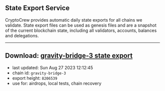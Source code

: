 ## State Export Service
CryptoCrew provides automatic daily state exports for all chains we validate. State export files can be used as genesis files and are a snapshot of the current blockchain state, including all validators, accounts, balances and delegations.

---
**Download: [gravity-bridge-3 state export](https://dl.ccvalidators.com/SERVICE/gravitybridge/gravity-bridge-3_export_8206539.json)**
---

- last updated: Sun Aug 27 2023 12:12:45
- chain id: `gravity-bridge-3`
- export height: `8206539`
- use for: airdrops, local tests, chain recovery
